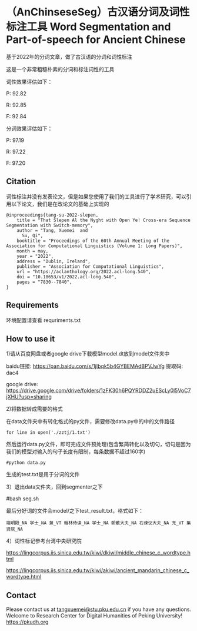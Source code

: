 # （AnChinseseSeg）古汉语分词及词性标注工具 Word Segmentation and Part-of-speech for Ancient Chinese
基于2022年的分词文章，做了古汉语的分词和词性标注

这是一个非常粗糙朴素的分词和标注词性的工具

词性效果评估如下：

P:	92.82

R:	92.85

F:	92.84

分词效果评估如下：

P:	97.19

R:	97.22

F:	97.20

## Citation
词性标注并没有发表论文，但是如果您使用了我们的工具进行了学术研究，可以引用以下论文，我们是在改论文的基础上实现的
```
@inproceedings{tang-su-2022-slepen,
    title = "That Slepen Al the Nyght with Open Ye! Cross-era Sequence Segmentation with Switch-memory",
    author = "Tang, Xuemei  and
      Su, Qi",
    booktitle = "Proceedings of the 60th Annual Meeting of the Association for Computational Linguistics (Volume 1: Long Papers)",
    month = may,
    year = "2022",
    address = "Dublin, Ireland",
    publisher = "Association for Computational Linguistics",
    url = "https://aclanthology.org/2022.acl-long.540",
    doi = "10.18653/v1/2022.acl-long.540",
    pages = "7830--7840",
}
```

## Requirements
环境配置请查看 requriments.txt

## How to use it
1)请从百度网盘或者google drive下载模型model.dt放到model文件夹中

baidu链接: https://pan.baidu.com/s/1jIbqk5b4GYBEMAdBPVJwYg 提取码: dac4

google drive: https://drive.google.com/drive/folders/1zFK30h6PQYRDDZ2uEScLy0l5VoC7jXHU?usp=sharing

2)将数据转成需要的格式

在data文件夹中有转化格式的py文件，需要修改data.py中的中的文件路径

```
for line in open('./zztj/1.txt')
```

然后运行data.py文件，即可完成文件预处理(包含繁简转化以及切句，切句是因为我们的模型对输入的句子长度有限制，每条数据不超过160字)

```
#python data.py
```

生成的test.txt是用于分词的文件

3）退出data文件夹，回到segmenter之下

#bash seg.sh
 
最后分好词的文件会model/之下test_result.txt，格式如下：
```
端明殿_NA 学士_NA 兼_VT 翰林侍读_NA 学士_NA 朝散大夫_NA 右谏议大夫_NA 充_VT 集贤院_NA
```
4）词性标记参考台湾中央研究院

https://lingcorpus.iis.sinica.edu.tw/kiwi/dkiwi/middle_chinese_c_wordtype.html

https://lingcorpus.iis.sinica.edu.tw/kiwi/akiwi/ancient_mandarin_chinese_c_wordtype.html

## Contact

Please contact us at tangxuemei@stu.pku.edu.cn if you have any questions.
Welcome to Research Center for Digital Humanities of Peking University! https://pkudh.org

